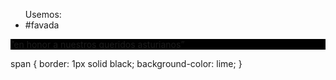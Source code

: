 <html>
<head></head>
<body>
     <ul>
       Usemos:
<li>#favada </li>

</ul>
<p style= background:#000000; color :#ffffff;>”en honor a nuestros queridos asturianos”</p>
</body>
</html>
<p>
 span {
  border: 1px solid black;
  background-color: lime;
}
</p>

